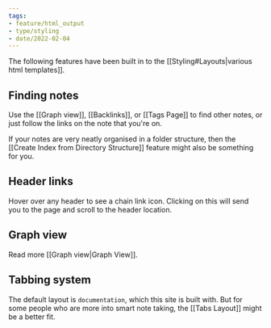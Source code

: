 ```yaml
---
tags:
- feature/html_output
- type/styling
- date/2022-02-04
---
```


The following features have been built in to the [[Styling#Layouts|various html templates]]. 

## Finding notes
Use the [[Graph view]], [[Backlinks]], or [[Tags Page]] to find other notes, or just follow the links on the note that you're on.

If your notes are very neatly organised in a folder structure, then the [[Create Index from Directory Structure]] feature might also be something for you.

## Header links
Hover over any header to see a chain link icon. Clicking on this will send you to the page and scroll to the header location.

## Graph view
Read more [[Graph view|Graph View]].

## Tabbing system
The default layout is `documentation`, which this site is built with. But for some people who are more into smart note taking, the [[Tabs Layout]] might be a better fit.


